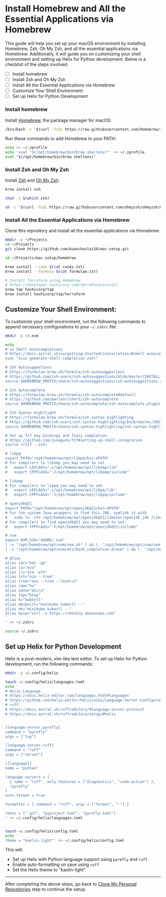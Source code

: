 # Install Homebrew and All the Essential Applications via Homebrew

This guide will help you set up your macOS environment by installing Homebrew, Zsh, Oh My Zsh, and all the essential applications via Homebrew. Additionally, it will guide you on customizing your shell environment and setting up Helix for Python development. Below is a checklist of the steps involved:

- [ ] Install homebrew
- [ ] Install Zsh and Oh My Zsh
- [ ] Install All the Essential Applications via Homebrew
- [ ] Customize Your Shell Environment
- [ ] Set up Helix for Python Development

### Install homebrew

Install [Homebrew](https://brew.sh/), the package manager for macOS:

```bash
/bin/bash -c "$(curl -fsSL https://raw.githubusercontent.com/Homebrew/install/HEAD/install.sh)"
```

Run these commands to add Homebrew to your PATH:

```bash
echo >> ~/.zprofile
echo 'eval "$(/opt/homebrew/bin/brew shellenv)"' >> ~/.zprofile
eval "$(/opt/homebrew/bin/brew shellenv)"
```

### Install Zsh and Oh My Zsh

Install [Zsh](https://github.com/ohmyzsh/ohmyzsh/wiki/Installing-ZSH#macos) and [Oh My Zsh](https://ohmyz.sh/):

```bash
brew install zsh

chsh -s $(which zsh)

sh -c "$(curl -fsSL https://raw.githubusercontent.com/ohmyzsh/ohmyzsh/master/tools/install.sh)"
```

### Install All the Essential Applications via Homebrew

Clone this repository and install all the essential applications via Homebrew:

```bash
mkdir -p ~/Projects
cd ~/Projects
git clone https://github.com/kuanchoulai10/mac-setup.git

cd ~/Projects/mac-setup/homebrew

brew install --cask $(cat casks.txt)
brew install --formula $(cat formulae.txt)

# Install Terraform using Homebrew
# https://developer.hashicorp.com/terraform/install
brew tap hashicorp/tap
brew install hashicorp/tap/terraform
```

## Customize Your Shell Environment:

To customize your shell environment, run the following commands to append necessary configurations to your `~/.zshrc` file:

```bash
mkdir -p ~/.nvm

echo '
# uv Shell Autocompletions
# https://docs.astral.sh/uv/getting-started/installation/#shell-autocompletion
eval "$(uv generate-shell-completion zsh)"

# Zsh Autosuggestions
# https://formulae.brew.sh/formula/zsh-autosuggestions
# https://github.com/zsh-users/zsh-autosuggestions/blob/master/INSTALL.md#homebrew
source $HOMEBREW_PREFIX/share/zsh-autosuggestions/zsh-autosuggestions.zsh

# Zsh Autocomplete
# https://formulae.brew.sh/formula/zsh-autocomplete#default
# https://github.com/marlonrichert/zsh-autocomplete
source $HOMEBREW_PREFIX/share/zsh-autocomplete/zsh-autocomplete.plugin.zsh

# Zsh Syntax Hightlight
# https://formulae.brew.sh/formula/zsh-syntax-highlighting
# https://github.com/zsh-users/zsh-syntax-highlighting/blob/master/INSTALL.md
source $HOMEBREW_PREFIX/share/zsh-syntax-highlighting/zsh-syntax-highlighting.zsh

# Set up fzf key bindings and fuzzy completion
# https://github.com/junegunn/fzf#setting-up-shell-integration
source <(fzf --zsh)

# libpq
export PATH="/opt/homebrew/opt/libpq/bin:$PATH"
# For compilers to libomp you may need to set
#   export LDFLAGS="-L/opt/homebrew/opt/libomp/lib"
#   export CPPFLAGS="-I/opt/homebrew/opt/libomp/include"

# libomp
# For compilers to libpq you may need to set
#   export LDFLAGS="-L/opt/homebrew/opt/libpq/lib"
#   export CPPFLAGS="-I/opt/homebrew/opt/libpq/include"

# openjdk@21
export PATH="/opt/homebrew/opt/openjdk@21/bin:$PATH"
# For the system Java wrappers to find this JDK, symlink it with
#   sudo ln -sfn /opt/homebrew/opt/openjdk@21/libexec/openjdk.jdk /Library/Java/JavaVirtualMachines/openjdk-21.jdk
# For compilers to find openjdk@21 you may need to set:
#   export CPPFLAGS="-I/opt/homebrew/opt/openjdk@21/include"

# nvm
export NVM_DIR="$HOME/.nvm"
[ -s "/opt/homebrew/opt/nvm/nvm.sh" ] && \. "/opt/homebrew/opt/nvm/nvm.sh"  # This loads nvm
[ -s "/opt/homebrew/opt/nvm/etc/bash_completion.d/nvm" ] && \. "/opt/homebrew/opt/nvm/etc/bash_completion.d/nvm"  # This loads nvm bash_completion

# Alias
alias cat="bat -pp"
alias ls="eza"
alias ll="eza -alh"
alias lst="eza --tree"
alias tree="eza --tree --level=3"
alias vim="hx"
alias nano="micro"
alias top="btop"
alias k="kubectl"
alias mkubectl="minikube kubectl --"
alias mk="minikube kubectl --"
alias myip="curl -s https://checkip.amazonaws.com"

' >> ~/.zshrc

source ~/.zshrc
```

## Set up Helix for Python Development

Helix is a post-modern, vim-like text editor. To set up Helix for Python development, run the following commands:

```bash
mkdir -p ~/.config/helix

touch ~/.config/helix/languages.toml
echo '
# Helix Language
# https://docs.helix-editor.com/languages.html#languages
# https://github.com/helix-editor/helix/wiki/Language-Server-Configurations
# ruff
# https://docs.astral.sh/ruff/editors/#language-server-protocol
# https://docs.astral.sh/ruff/editors/setup/#helix


[language-server.pyrefly]
command = "pyrefly"
args = ["lsp"]

[language-server.ruff]
command = "ruff"
args = ["server"]

[[language]]
name = "python"

language-servers = [
  { name = "ruff", only-features = ["diagnostics", "code-action"] },
  "pyrefly"
]
auto-format = true

formatter = { command = "ruff", args = ["format", "-"] }

roots = [".git", "pyproject.toml", "pyrefly.toml"]
' >> ~/.config/helix/languages.toml


touch ~/.config/helix/config.toml
echo '
theme = "kaolin-light"' >> ~/.config/helix/config.toml
```

This will:

- Set up Helix with Python language support using `pyrefly` and `ruff`
- Enable auto-formatting on save using `ruff`
- Set the Helix theme to "kaolin-light"

---

After completing the above steps, go back to [Clone My Personal Repositories](../README.md#clone-my-personal-repositories) step to continue the setup.
